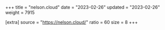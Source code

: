 +++
title = "nelson.cloud"
date = "2023-02-26"
updated = "2023-02-26"
weight = 7915

[extra]
source = "https://nelson.cloud/"
ratio = 60
size = 8
+++
